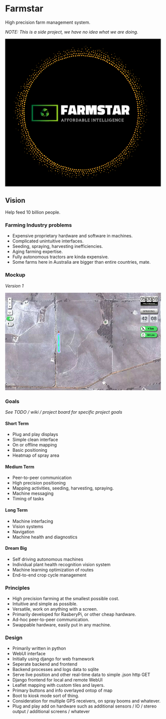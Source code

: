# Farmstar
High precision farm management system.

*NOTE: This is a side project, we have no idea what we are doing.*

![Logo v1.0](/docs/media/logojoy-01.1.png?raw=true)

## Vision
Help feed 10 billion people.

### Farming Industry problems
- Expensive proprietary hardware and software in machines.
- Complicated unintuitive interfaces.
- Seeding, spraying, harvesting inefficiencies.
- Aging farming expertise.
- Fully autonomous tractors are kinda expensive.
- Some farms here in Australia are bigger than entire countries, mate.

### Mockup

*Version 1*

![Mockup v1.1](/docs/media/Mockup-v1.1.jpg?raw=true)

### Goals
*See TODO / wiki / project board for specific project goals*

#### Short Term
- Plug and play displays
- Simple clean interface
- On or offline mapping
- Basic positioning
- Heatmap of spray area

#### Medium Term
- Peer-to-peer communication
- High precision positioning
- Mapping activities, seeding, harvesting, spraying.
- Machine messaging
- Timing of tasks


#### Long Term
- Machine interfacing
- Vision systems
- Navigation
- Machine health and diagnostics


#### Dream Big
- Self driving autonomous machines
- Individual plant health recognition vision system
- Machine learning optimization of routes
- End-to-end crop cycle management

### Principles
- High precision farming at the smallest possible cost.
- Intuitive and simple as possible.
- Versatile, work on anything with a screen.
- Primarily developed for RasberyPi, or other cheap hardware.
- Ad-hoc peer-to-peer communication.
- Swappable hardware, easily put in any machine.

### Design
- Primarily written in python
- WebUI interface
- Initially using django for web framework
- Seperate backend and frontend 
- Backend processes and logs data to sqlite
- Serve live position and other real-time data to simple .json http GET
- Django frontend for local and remote WebUI
- Leaflet mapping with custom tiles and layers.
- Primary buttons and info overlayed ontop of map
- Boot to kiosk mode sort of thing.
- Consideration for multiple GPS receivers, on spray booms and whatever.
- Plug and play add on hardware such as additional sensors / IO / stereo output / additional screens / whatever





